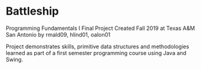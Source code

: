 # Battleship
Programming Fundamentals I Final Project
Created Fall 2019 at Texas A&M San Antonio by rmald09, hlind01, oalon01

Project demonstrates skills, primitive data structures and methodologies learned as part of a first semester programming course using Java and Swing.
